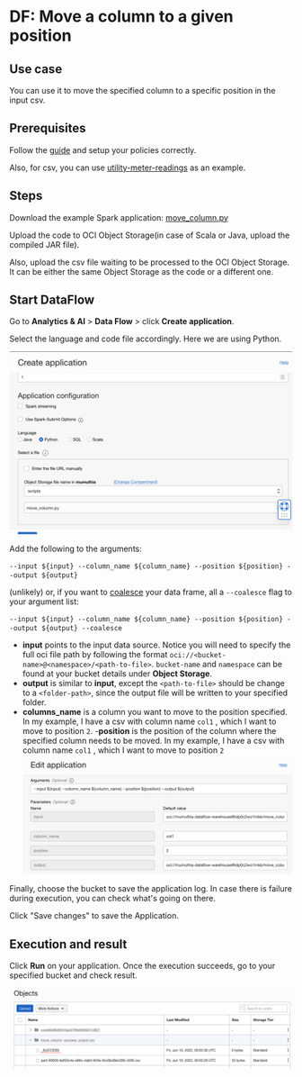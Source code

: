# DF: Move a column to a given position

## Use case

You can use it to move the specified column to a specific position in the input csv.

## Prerequisites
Follow the [guide](README.md) and setup your policies correctly.

Also, for csv, you can use [utility-meter-readings](../sample_datasets/utility-meter-readings.csv) as an example.

## Steps

Download the example Spark application: [move_column.py](./example_code/move_column.py)

Upload the code to OCI Object Storage(in case of Scala or Java, upload the compiled JAR file). 

Also, upload the csv file waiting to be processed to the OCI Object Storage. It can be either the same Object Storage as the code or a different one. 

## Start DataFlow


Go to **Analytics & AI** > **Data Flow** > click **Create application**.

Select the language and code file accordingly. Here we are using Python.

![image info](./utils/select-move_column-code.png)


Add the following to the arguments:

```
--input ${input} --column_name ${column_name} --position ${position} --output ${output}
```

(unlikely) or, if you want to [coalesce](https://spark.apache.org/docs/latest/api/python/reference/api/pyspark.RDD.coalesce.html) your data frame, all a `--coalesce` flag to your argument list:
```
--input ${input} --column_name ${column_name} --position ${position} --output ${output} --coalesce
```

- <b>input</b> points to the input data source. Notice you will need to specify the full oci file path by following the format `oci://<bucket-name>@<namespace>/<path-to-file>`. `bucket-name` and `namespace` can be found at your bucket details under **Object Storage**.
- <b>output</b> is similar to <b>input</b>, except the `<path-to-file>` should be change to a `<folder-path>`, since the output file will be written to your specified folder.
- <b>columns_name</b> is a column you want to move to the position specified. In my example, I have a csv with column name `col1` , which I want to move to position `2`.
-<b>position</b> is the position of the column where the specified column needs to be moved. In my example, I have a csv with column name `col1` , which I want to move to position `2`
![image info](./utils/move_column-code-parameters.png)

Finally, choose the bucket to save the application log. In case there is failure during execution, you can check what's going on there.

Click "Save changes" to save the Application.


## Execution and result
Click **Run** on your application. Once the execution succeeds, go to your specified bucket and check result.

![image info](./utils/move_column-result.png)


